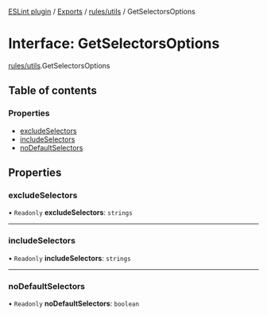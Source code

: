 [ESLint plugin](../index.md) / [Exports](../modules.md) / [rules/utils](../modules/rules_utils.md) / GetSelectorsOptions

# Interface: GetSelectorsOptions

[rules/utils](../modules/rules_utils.md).GetSelectorsOptions

## Table of contents

### Properties

- [excludeSelectors](rules_utils.GetSelectorsOptions.md#excludeselectors)
- [includeSelectors](rules_utils.GetSelectorsOptions.md#includeselectors)
- [noDefaultSelectors](rules_utils.GetSelectorsOptions.md#nodefaultselectors)

## Properties

### excludeSelectors

• `Readonly` **excludeSelectors**: `strings`

___

### includeSelectors

• `Readonly` **includeSelectors**: `strings`

___

### noDefaultSelectors

• `Readonly` **noDefaultSelectors**: `boolean`

